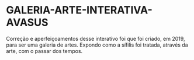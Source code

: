 # GALERIA-ARTE-INTERATIVA-AVASUS
Correção e aperfeiçoamentos desse interativo foi que foi criado, em 2019,  para ser uma galeria de artes. Expondo como a sífilis foi tratada, através da arte, com o passar dos tempos.
